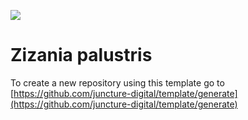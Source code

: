 [![](https://v3.juncture-digital.org/images/wb.svg)](https://v3.juncture-digital.org/wb)

# Zizania palustris

<param ve=iframe
src="https://archive.org/embed/wildrice00cham/page/10/mode/2up"
fit="contain">

To create a new repository using this template go to [https://github.com/juncture-digital/template/generate](https://github.com/juncture-digital/template/generate)
